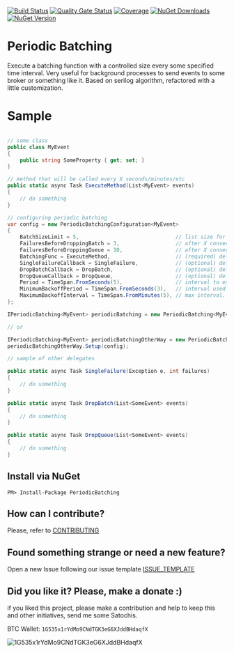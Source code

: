 [![Build Status](https://barradas.visualstudio.com/Contributions/_apis/build/status/NugetPackage/Periodic%20Batching?branchName=develop)](https://barradas.visualstudio.com/Contributions/_build/latest?definitionId=26&branchName=develop)
[![Quality Gate Status](https://sonarcloud.io/api/project_badges/measure?project=ThiagoBarradas_periodic-batching&metric=alert_status)](https://sonarcloud.io/dashboard?id=ThiagoBarradas_periodic-batching)
[![Coverage](https://sonarcloud.io/api/project_badges/measure?project=ThiagoBarradas_periodic-batching&metric=coverage)](https://sonarcloud.io/dashboard?id=ThiagoBarradas_periodic-batching)
[![NuGet Downloads](https://img.shields.io/nuget/dt/PeriodicBatching.svg)](https://www.nuget.org/packages/PeriodicBatching/)
[![NuGet Version](https://img.shields.io/nuget/v/PeriodicBatching.svg)](https://www.nuget.org/packages/PeriodicBatching/)

# Periodic Batching

Execute a batching function with a controlled size every some specified time interval. Very useful for background processes to send events to some broker or something like it. Based on serilog algorithm, refactored with a little customization.

# Sample

```c#

// some class 
public class MyEvent
{
    public string SomeProperty { get; set; }
}

// method that will be called every X seconds/minutes/etc
public static async Task ExecuteMethod(List<MyEvent> events)
{
    // do something
}

// configuring periodic batching
var config = new PeriodicBatchingConfiguration<MyEvent>
{
    BatchSizeLimit = 5,                               // list size for when BatchingFunc method is called. default 50.
    FailuresBeforeDroppingBatch = 3,                  // after X consecutive failures, current batch will be dropped. Use -1 to cancel this behavior. default 5.
    FailuresBeforeDroppingQueue = 10,                 // after X consecutive failures, all queue items will be dropped. Use -1 to cancel this behavior. deafult 10.
    BatchingFunc = ExecuteMethod,                     // (required) delegate called to process batch
    SingleFailureCallback = SingleFailure,            // (optional) delegate called when a single failure happens - exception and failure count are passed as parameter.
    DropBatchCallback = DropBatch,                    // (optional) delegate called when a batch is dropped - current batch items are passed as parameter.
    DropQueueCallback = DropQueue,                    // (optional) delegate called when a queue is dropped - all queue items are passed as parameter.
    Period = TimeSpan.FromSeconds(5),                 // interval to execute main method - BatchingFunc. default 10s.
    MinimumBackoffPeriod = TimeSpan.FromSeconds(3),   // interval used for next inteval when a failure happens. for each error, interval is increased exponentially based on this value. default 3s.
    MaximumBackoffInterval = TimeSpan.FromMinutes(5), // max interval. this parameter will limit the exponential interval. default 5m.
};

IPeriodicBatching<MyEvent> periodicBatching = new PeriodicBatching<MyEvent>(config);

// or 

IPeriodicBatching<MyEvent> periodicBatchingOtherWay = new PeriodicBatching<MyEvent>();
periodicBatchingOtherWay.Setup(config);

// sample of other delegates

public static async Task SingleFailure(Exception e, int failures)
{
    // do something
}

public static async Task DropBatch(List<SomeEvent> events)
{
    // do something
}

public static async Task DropQueue(List<SomeEvent> events)
{
    // do something
}

```

## Install via NuGet

```
PM> Install-Package PeriodicBatching
```

## How can I contribute?

Please, refer to [CONTRIBUTING](.github/CONTRIBUTING.md)

## Found something strange or need a new feature?

Open a new Issue following our issue template [ISSUE_TEMPLATE](.github/ISSUE_TEMPLATE.md)

## Did you like it? Please, make a donate :)

if you liked this project, please make a contribution and help to keep this and other initiatives, send me some Satochis.

BTC Wallet: `1G535x1rYdMo9CNdTGK3eG6XJddBHdaqfX`

![1G535x1rYdMo9CNdTGK3eG6XJddBHdaqfX](https://i.imgur.com/mN7ueoE.png)
